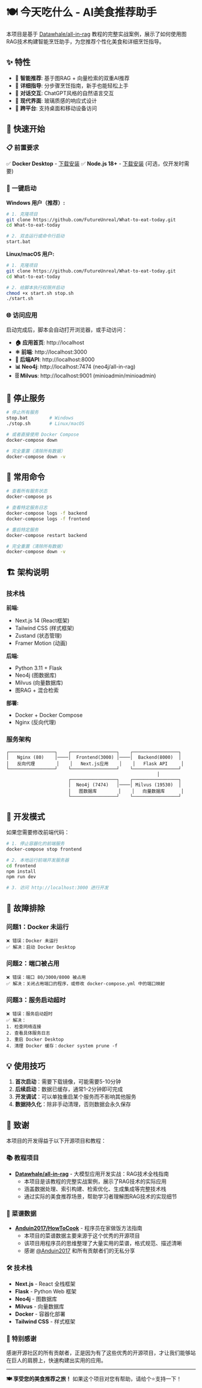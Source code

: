# 🍽️ 今天吃什么 - AI美食推荐助手

本项目是基于 [Datawhale/all-in-rag](https://github.com/datawhalechina/all-in-rag) 教程的完整实战案例，展示了如何使用图RAG技术构建智能烹饪助手，为您推荐个性化美食和详细烹饪指导。

## ✨ 特性

- 🤖 **智能推荐**: 基于图RAG + 向量检索的双重AI推荐
- 🍳 **详细指导**: 分步骤烹饪指南，新手也能轻松上手
- 💬 **对话交互**: ChatGPT风格的自然语言交互
- 🎨 **现代界面**: 玻璃质感的响应式设计
- 📱 **跨平台**: 支持桌面和移动设备访问

## 🚀 快速开始

### 📋 前置要求

✅ **Docker Desktop** - [下载安装](https://www.docker.com/products/docker-desktop/)
✅ **Node.js 18+** - [下载安装](https://nodejs.org/) (可选，仅开发时需要)

### 🎯 一键启动

**Windows 用户（推荐）:**
```bash
# 1. 克隆项目
git clone https://github.com/FutureUnreal/What-to-eat-today.git
cd What-to-eat-today

# 2. 双击运行或命令行启动
start.bat
```

**Linux/macOS 用户:**
```bash
# 1. 克隆项目
git clone https://github.com/FutureUnreal/What-to-eat-today.git
cd What-to-eat-today

# 2. 给脚本执行权限并启动
chmod +x start.sh stop.sh
./start.sh
```

### 🌐 访问应用

启动完成后，脚本会自动打开浏览器，或手动访问：

- **🏠 应用首页**: http://localhost
- **⚛️ 前端**: http://localhost:3000
- **🐍 后端API**: http://localhost:8000
- **📊 Neo4j**: http://localhost:7474 (neo4j/all-in-rag)
- **🗄️ Milvus**: http://localhost:9001 (minioadmin/minioadmin)

## 🛑 停止服务

```bash
# 停止所有服务
stop.bat        # Windows
./stop.sh       # Linux/macOS

# 或者直接使用 Docker Compose
docker-compose down

# 完全重置（清除所有数据）
docker-compose down -v
```

## 📝 常用命令

```bash
# 查看所有服务状态
docker-compose ps

# 查看特定服务日志
docker-compose logs -f backend
docker-compose logs -f frontend

# 重启特定服务
docker-compose restart backend

# 完全重置（清除所有数据）
docker-compose down -v
```

## 🏗️ 架构说明

### 技术栈

**前端:**
- Next.js 14 (React框架)
- Tailwind CSS (样式框架)
- Zustand (状态管理)
- Framer Motion (动画)

**后端:**
- Python 3.11 + Flask
- Neo4j (图数据库)
- Milvus (向量数据库)
- 图RAG + 混合检索

**部署:**
- Docker + Docker Compose
- Nginx (反向代理)

### 服务架构

```
┌─────────────────┐    ┌─────────────────┐    ┌─────────────────┐
│   Nginx (80)    │────│  Frontend(3000) │────│  Backend(8000)  │
│   反向代理        │    │   Next.js应用    │    │   Flask API     │
└─────────────────┘    └─────────────────┘    └─────────────────┘
                                                        │
                       ┌─────────────────┐    ┌─────────────────┐
                       │  Neo4j (7474)   │────│ Milvus (19530)  │
                       │   图数据库        │    │   向量数据库      │
                       └─────────────────┘    └─────────────────┘
```

## 🔧 开发模式

如果您需要修改前端代码：

```bash
# 1. 停止容器化的前端服务
docker-compose stop frontend

# 2. 本地运行前端开发服务器
cd frontend
npm install
npm run dev

# 3. 访问 http://localhost:3000 进行开发
```

## 🐛 故障排除

### 问题1：Docker 未运行
```
❌ 错误：Docker 未运行
✅ 解决：启动 Docker Desktop
```

### 问题2：端口被占用
```
❌ 错误：端口 80/3000/8000 被占用
✅ 解决：关闭占用端口的程序，或修改 docker-compose.yml 中的端口映射
```

### 问题3：服务启动超时
```
❌ 错误：服务启动超时
✅ 解决：
1. 检查网络连接
2. 查看具体服务日志
3. 重启 Docker Desktop
4. 清理 Docker 缓存：docker system prune -f
```

## 💡 使用技巧

1. **首次启动**：需要下载镜像，可能需要5-10分钟
2. **后续启动**：数据已缓存，通常1-2分钟即可完成
3. **开发调试**：可以单独重启某个服务而不影响其他服务
4. **数据持久化**：除非手动清理，否则数据会永久保存

## 🙏 致谢

本项目的开发得益于以下开源项目和教程：

### 📚 教程项目
- **[Datawhale/all-in-rag](https://github.com/datawhalechina/all-in-rag)** - 大模型应用开发实战：RAG技术全栈指南
  - 本项目是该教程的完整实战案例，展示了RAG技术的实际应用
  - 涵盖数据处理、索引构建、检索优化、生成集成等完整技术栈
  - 通过实际的美食推荐场景，帮助学习者理解图RAG技术的实现细节

### 🍳 菜谱数据
- **[Anduin2017/HowToCook](https://github.com/Anduin2017/HowToCook)** - 程序员在家做饭方法指南
  - 本项目的菜谱数据主要来源于这个优秀的开源项目
  - 该项目用程序员的思维整理了大量实用的菜谱，格式规范、描述清晰
  - 感谢 [@Anduin2017](https://github.com/Anduin2017) 和所有贡献者们的无私分享

### 🛠️ 技术栈
- **Next.js** - React 全栈框架
- **Flask** - Python Web 框架
- **Neo4j** - 图数据库
- **Milvus** - 向量数据库
- **Docker** - 容器化部署
- **Tailwind CSS** - 样式框架

### 🌟 特别感谢
感谢开源社区的所有贡献者，正是因为有了这些优秀的开源项目，才让我们能够站在巨人的肩膀上，快速构建出实用的应用。

---

**🍽️ 享受您的美食推荐之旅！** 如果这个项目对您有帮助，请给个⭐️支持一下！